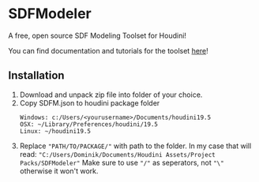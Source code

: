 # SDFModeler
 A free, open source SDF Modeling Toolset for Houdini!

You can find documentation and tutorials for the toolset [here](https://www.notion.so/dominiklange/SDF-Modeler-d965edcc82b64262ab4e5aed102daa12?pvs=4)!

## Installation
1. Download and unpack zip file into folder of your choice.
2. Copy SDFM.json to houdini package folder
	```
	Windows: c:/Users/<yourusername>/Documents/houdini19.5
	OSX: ~/Library/Preferences/houdini/19.5
	Linux: ~/houdini19.5
	```
3. Replace ```"PATH/TO/PACKAGE/"``` with path to the folder. In my case that will read: ```"C:/Users/Dominik/Documents/Houdini Assets/Project Packs/SDFModeler"```
	Make sure to use ```"/"``` as seperators, not ```"\"``` otherwise it won't work.
